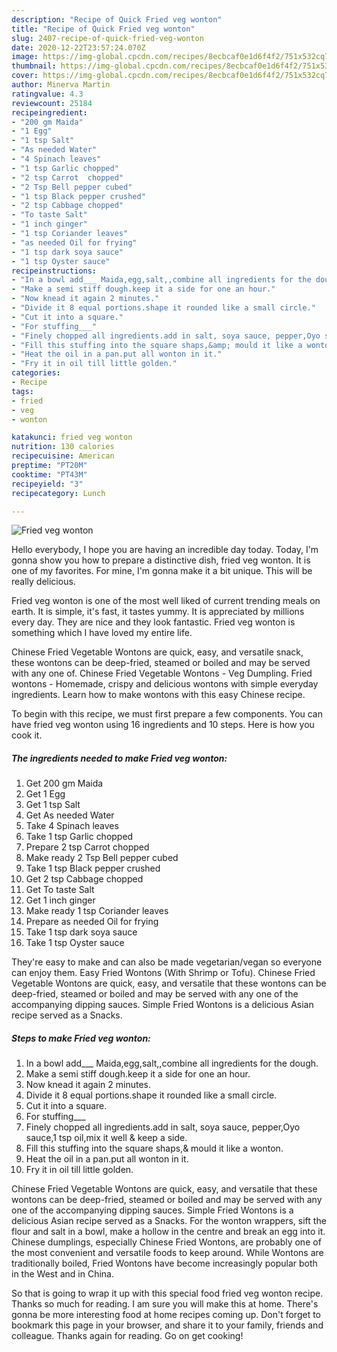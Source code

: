 ```yaml
---
description: "Recipe of Quick Fried veg wonton"
title: "Recipe of Quick Fried veg wonton"
slug: 2407-recipe-of-quick-fried-veg-wonton
date: 2020-12-22T23:57:24.070Z
image: https://img-global.cpcdn.com/recipes/8ecbcaf0e1d6f4f2/751x532cq70/fried-veg-wonton-recipe-main-photo.jpg
thumbnail: https://img-global.cpcdn.com/recipes/8ecbcaf0e1d6f4f2/751x532cq70/fried-veg-wonton-recipe-main-photo.jpg
cover: https://img-global.cpcdn.com/recipes/8ecbcaf0e1d6f4f2/751x532cq70/fried-veg-wonton-recipe-main-photo.jpg
author: Minerva Martin
ratingvalue: 4.3
reviewcount: 25184
recipeingredient:
- "200 gm Maida"
- "1 Egg"
- "1 tsp Salt"
- "As needed Water"
- "4 Spinach leaves"
- "1 tsp Garlic chopped"
- "2 tsp Carrot  chopped"
- "2 Tsp Bell pepper cubed"
- "1 tsp Black pepper crushed"
- "2 tsp Cabbage chopped"
- "To taste Salt"
- "1 inch ginger"
- "1 tsp Coriander leaves"
- "as needed Oil for frying"
- "1 tsp dark soya sauce"
- "1 tsp Oyster sauce"
recipeinstructions:
- "In a bowl add___ Maida,egg,salt,,combine all ingredients for the dough."
- "Make a semi stiff dough.keep it a side for one an hour."
- "Now knead it again 2 minutes."
- "Divide it 8 equal portions.shape it rounded like a small circle."
- "Cut it into a square."
- "For stuffing___"
- "Finely chopped all ingredients.add in salt, soya sauce, pepper,Oyo sauce,1 tsp oil,mix it well &amp; keep a side."
- "Fill this stuffing into the square shaps,&amp; mould it like a wonton."
- "Heat the oil in a pan.put all wonton in it."
- "Fry it in oil till little golden."
categories:
- Recipe
tags:
- fried
- veg
- wonton

katakunci: fried veg wonton 
nutrition: 130 calories
recipecuisine: American
preptime: "PT20M"
cooktime: "PT43M"
recipeyield: "3"
recipecategory: Lunch

---
```



![Fried veg wonton](https://img-global.cpcdn.com/recipes/8ecbcaf0e1d6f4f2/751x532cq70/fried-veg-wonton-recipe-main-photo.jpg)

Hello everybody, I hope you are having an incredible day today. Today, I'm gonna show you how to prepare a distinctive dish, fried veg wonton. It is one of my favorites. For mine, I'm gonna make it a bit unique. This will be really delicious.

Fried veg wonton is one of the most well liked of current trending meals on earth. It is simple, it's fast, it tastes yummy. It is appreciated by millions every day. They are nice and they look fantastic. Fried veg wonton is something which I have loved my entire life.

Chinese Fried Vegetable Wontons are quick, easy, and versatile snack, these wontons can be deep-fried, steamed or boiled and may be served with any one of. Chinese Fried Vegetable Wontons - Veg Dumpling. Fried wontons - Homemade, crispy and delicious wontons with simple everyday ingredients. Learn how to make wontons with this easy Chinese recipe.


To begin with this recipe, we must first prepare a few components. You can have fried veg wonton using 16 ingredients and 10 steps. Here is how you cook it.

<!--inarticleads1-->

##### The ingredients needed to make Fried veg wonton:

1. Get 200 gm Maida
1. Get 1 Egg
1. Get 1 tsp Salt
1. Get As needed Water
1. Take 4 Spinach leaves
1. Take 1 tsp Garlic chopped
1. Prepare 2 tsp Carrot  chopped
1. Make ready 2 Tsp Bell pepper cubed
1. Take 1 tsp Black pepper crushed
1. Get 2 tsp Cabbage chopped
1. Get To taste Salt
1. Get 1 inch ginger
1. Make ready 1 tsp Coriander leaves
1. Prepare as needed Oil for frying
1. Take 1 tsp dark soya sauce
1. Take 1 tsp Oyster sauce


They&#39;re easy to make and can also be made vegetarian/vegan so everyone can enjoy them. Easy Fried Wontons (With Shrimp or Tofu). Chinese Fried Vegetable Wontons are quick, easy, and versatile that these wontons can be deep-fried, steamed or boiled and may be served with any one of the accompanying dipping sauces. Simple Fried Wontons is a delicious Asian recipe served as a Snacks. 

<!--inarticleads2-->

##### Steps to make Fried veg wonton:

1. In a bowl add___ Maida,egg,salt,,combine all ingredients for the dough.
1. Make a semi stiff dough.keep it a side for one an hour.
1. Now knead it again 2 minutes.
1. Divide it 8 equal portions.shape it rounded like a small circle.
1. Cut it into a square.
1. For stuffing___
1. Finely chopped all ingredients.add in salt, soya sauce, pepper,Oyo sauce,1 tsp oil,mix it well &amp; keep a side.
1. Fill this stuffing into the square shaps,&amp; mould it like a wonton.
1. Heat the oil in a pan.put all wonton in it.
1. Fry it in oil till little golden.


Chinese Fried Vegetable Wontons are quick, easy, and versatile that these wontons can be deep-fried, steamed or boiled and may be served with any one of the accompanying dipping sauces. Simple Fried Wontons is a delicious Asian recipe served as a Snacks. For the wonton wrappers, sift the flour and salt in a bowl, make a hollow in the centre and break an egg into it. Chinese dumplings, especially Chinese Fried Wontons, are probably one of the most convenient and versatile foods to keep around. While Wontons are traditionally boiled, Fried Wontons have become increasingly popular both in the West and in China. 

So that is going to wrap it up with this special food fried veg wonton recipe. Thanks so much for reading. I am sure you will make this at home. There's gonna be more interesting food at home recipes coming up. Don't forget to bookmark this page in your browser, and share it to your family, friends and colleague. Thanks again for reading. Go on get cooking!

